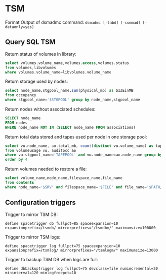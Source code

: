 TSM
===

Format Output of dsmadmc command: `dsmadmc [-tabd] [-commad] [-dataonly=yes]`

Query SQL TSM
-------------

Return status of volumes in library:

```sql
select volumes.volume_name,volumes.access,volumes.status
from volumes,libvolumes
where volumes.volume_name=libvolumes.volume_name
```

Return storage used by nodes:

```sql
select node_name,stgpool_name,sum(physical_mb) as SIZEinMB
from occupancy
where stgpool_name='$STGPOOL' group by node_name,stgpool_name
```

Return nodes without associated schedules:

```sql
SELECT node_name
FROM nodes
WHERE node_name NOT IN (SELECT node_name FROM associations)
```

Return total data stored and tapes used per node in one storage pool:

```sql
select vu.node_name, ao.total_mb, count(distinct vu.volume_name) as tapes, ao.total_mb/count(distinct vu.volume_name) as "AVG MB/tape"
from volumeusage vu, auditocc ao
where vu.stgpool_name='TAPEPOOL' and vu.node_name=ao.node_name group by vu.node_name, ao.total_mb
order by 4
```

Return volumes needed to restore a file:

```sql
select volume_name,node_name,filespace_name,file_name
from contents
where node_name='$SRV' and filespace_name='$FILE' and file_name='$PATH/*'
```

Configuration triggers
----------------------

Trigger to mirror TSM DB:

    define spacetrigger db fullpct=85 spaceexpansion=10 expansionprefix=/tsmdb/ mirrorprefixes="/tsmdbm/" maximumsize=100000

Trigger to mirror TSM logs:

    define spacetrigger log fullpct=75 spaceexpansion=10 expansionprefix=/tsmlog/ mirrorprefixes="/tsmlogm/" maximumsize=13000

Trigger to backup TSM DB when logs are full:

    define dbbackuptrigger log fullpct=75 devclass=file numincremental=20 mininterval=120 minlogfreepct=10
